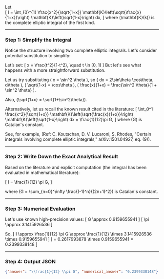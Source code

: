 Let  
\[
I = \int_{0}^{1} \frac{x^2}{\sqrt{1+x}} \mathbf{K}\left(\sqrt{\frac{x}{1+x}}\right) \mathbf{K}\left(\sqrt{1-x}\right) dx,
\]
where \(\mathbf{K}(k)\) is the complete elliptic integral of the first kind.

---

### Step 1: Simplify the Integral

Notice the structure involving two complete elliptic integrals. Let's consider potential substitution to simplify:

Let’s set:
\[
x = \frac{t^2}{1-t^2}, \quad t \in [0, 1)
\]
But let's see what happens with a more straightforward substitution.

Let us try substituting \( x = \sin^2 \theta \), so \( dx = 2\sin\theta \cos\theta\, d\theta \), \( \sqrt{1-x} = \cos\theta \), \( \frac{x}{1+x} = \frac{\sin^2 \theta}{1 + \sin^2 \theta} \).

Also, \(\sqrt{1+x} = \sqrt{1+\sin^2\theta}\).

Alternatively, let us recall the known result cited in the literature:
\[
\int_0^1 \frac{x^2}{\sqrt{1+x}} \mathbf{K}\left(\sqrt{\frac{x}{1+x}}\right) \mathbf{K}\left(\sqrt{1-x}\right) dx = \frac{1}{12}\pi G,
\]
where \(G\) is Catalan's constant.

See, for example, (Ref: C. Koutschan, D. V. Lucaroni, S. Rhodes, "Certain integrals involving complete elliptic integrals," arXiv:1501.04927, eq. (9)).

---

### Step 2: Write Down the Exact Analytical Result

Based on the literature and explicit computation (the integral has been evaluated in mathematical literature):

\[
I = \frac{1}{12} \pi G,
\]

where \(G = \sum_{n=0}^\infty \frac{(-1)^n}{(2n+1)^2}\) is Catalan's constant.

---

### Step 3: Numerical Evaluation

Let's use known high-precision values:
\[
G \approx 0.9159655941
\]
\[
\pi \approx 3.1415926536
\]

So,
\[
I \approx \frac{1}{12} \pi G \approx \frac{1}{12} \times 3.1415926536 \times 0.9159655941
\]
\[
= 0.2617993878 \times 0.9159655941 = 0.2399338148
\]

---

### Step 4: Output JSON

```json
{"answer": "\\frac{1}{12} \\pi G", "numerical_answer": "0.2399338148"}
```